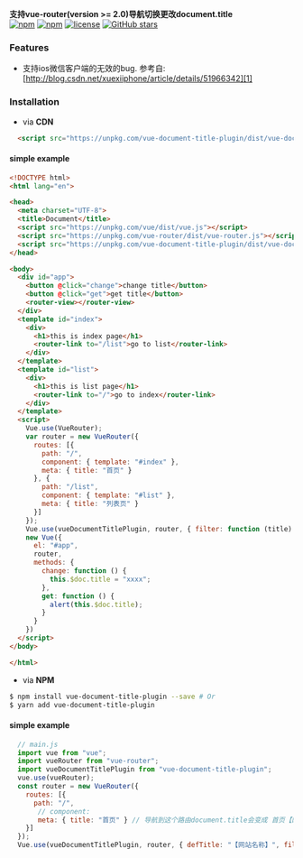 **支持vue-router(version >= 2.0)导航切换更改document.title**  
[![npm](https://img.shields.io/npm/v/vue-document-title-plugin.svg?style=flat-square)](https://www.npmjs.com/package/vue-document-title-plugin)
[![npm](https://img.shields.io/npm/dt/vue-document-title-plugin.svg?style=flat-square)](https://www.npmjs.com/package/vue-document-title-plugin)
[![license](https://img.shields.io/github/license/shmy/vue-document-title-plugin.svg?style=flat-square)](https://github.com/shmy/vue-document-title-plugin/blob/master/LICENSE.md)
[![GitHub stars](https://img.shields.io/github/stars/shmy/vue-document-title-plugin.svg?style=social&label=Star)](https://github.com/shmy/vue-document-title-plugin)  
### **Features**  
- 支持ios微信客户端的无效的bug. 参考自:[http://blog.csdn.net/xuexiiphone/article/details/51966342][1]
### **Installation**  
+ via **CDN**  
``` html
  <script src="https://unpkg.com/vue-document-title-plugin/dist/vue-document-title-plugin.min.js"></script>
```  
#### simple example
```html
<!DOCTYPE html>
<html lang="en">

<head>
  <meta charset="UTF-8">
  <title>Document</title>
  <script src="https://unpkg.com/vue/dist/vue.js"></script>
  <script src="https://unpkg.com/vue-router/dist/vue-router.js"></script>
  <script src="https://unpkg.com/vue-document-title-plugin/dist/vue-document-title-plugin.min.js"></script>
</head>

<body>
  <div id="app">
    <button @click="change">change title</button>
    <button @click="get">get title</button>
    <router-view></router-view>
  </div>
  <template id="index">
    <div>
      <h1>this is index page</h1>
      <router-link to="/list">go to list</router-link>
    </div>
  </template>
  <template id="list">
    <div>
      <h1>this is list page</h1>
      <router-link to="/">go to index</router-link>
    </div>
  </template>
  <script>
    Vue.use(VueRouter);
    var router = new VueRouter({
      routes: [{
        path: "/",
        component: { template: "#index" },
        meta: { title: "首页" }
      }, {
        path: "/list",
        component: { template: "#list" },
        meta: { title: "列表页" }
      }]
    });
    Vue.use(vueDocumentTitlePlugin, router, { filter: function (title) { return title + "[balabala]" } });
    new Vue({
      el: "#app",
      router,
      methods: {
        change: function () {
          this.$doc.title = "xxxx";
        },
        get: function () {
          alert(this.$doc.title);
        }
      }
    })
  </script>
</body>

</html>
```
+ via **NPM**  
```bash
$ npm install vue-document-title-plugin --save # Or
$ yarn add vue-document-title-plugin
```

#### simple example

```javascript
  // main.js
  import vue from "vue";
  import vueRouter from "vue-router";
  import vueDocumentTitlePlugin from "vue-document-title-plugin";
  vue.use(vueRouter); 
  const router = new VueRouter({
    routes: [{
      path: "/",
       // component: 
       meta: { title: "首页" } // 导航到这个路由document.title会变成 首页【网站名称】
    }]
  });
  Vue.use(vueDocumentTitlePlugin, router, { defTitle: "【网站名称】", filter: title => `${title}【网站名称】` });
```


  [1]: http://blog.csdn.net/xuexiiphone/article/details/51966342